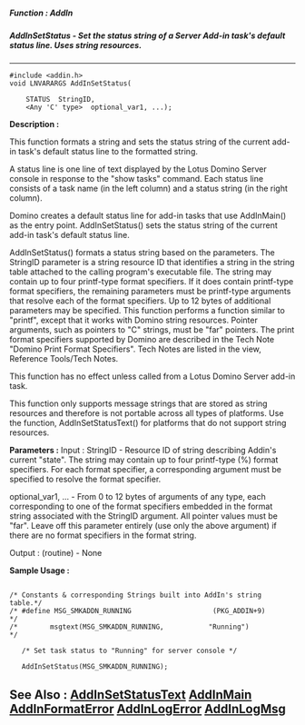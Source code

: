 ##### Function : AddIn
##### AddInSetStatus - Set the status string of a Server Add-in task's default status line. Uses string resources.
---
```
#include <addin.h>
void LNVARARGS AddInSetStatus(

	STATUS  StringID,
	<Any 'C' type>  optional_var1, ...);
```
**Description :**

This function formats a string and sets the status string of the current add-in 
task's default status line to the formatted string.

A status line is one line of text displayed by the Lotus Domino Server console 
in response to the "show tasks" command.  Each status line consists of a task 
name (in the left column) and a status string (in the right column).

Domino creates a default status line for add-in tasks that use AddInMain() as 
the entry point.  AddInSetStatus() sets the status string of the current add-in 
task's default status line.

AddInSetStatus() formats a status string based on the parameters. The StringID 
parameter is a string resource ID that identifies a string in the string table 
attached to the calling program's executable file.  The string may contain up 
to four printf-type format specifiers.  If it does contain printf-type format 
specifiers, the remaining parameters must be printf-type arguments that resolve 
each of the format specifiers.  Up to 12 bytes of additional parameters may be 
specified.  This function performs a function similar to "printf", except that 
it works with Domino string resources.  Pointer arguments, such as pointers to 
"C" strings, must be "far" pointers.  The print format specifiers supported by 
Domino are described in the Tech Note "Domino Print Format Specifiers".  Tech 
Notes are listed in the view, Reference Tools/Tech Notes.

This function has no effect unless called from a Lotus Domino Server add-in 
task. 

This function only supports message strings that are stored as string resources 
and therefore is not portable across all types of platforms.  Use the function, 
AddInSetStatusText() for platforms that do not support string resources.

**Parameters :**
Input :
StringID  -  Resource ID of string describing Addin's current "state".  The string may contain up to four printf-type (%) format specifiers.  For each format specifier, a corresponding argument must be specified to resolve the format specifier.

optional_var1, ...  -  From 0 to 12 bytes of arguments of any type, each corresponding to one of the format specifiers embedded in the format string associated with the StringID argument.  All pointer values must be "far".  Leave off this parameter entirely (use only the above argument) if there are no format specifiers in the format string.

Output :
(routine)  -  None



**Sample Usage :**
```

/* Constants & corresponding Strings built into AddIn's string table.*/
/* #define MSG_SMKADDN_RUNNING                    (PKG_ADDIN+9)      */
/*        msgtext(MSG_SMKADDN_RUNNING,           "Running")          */

   /* Set task status to "Running" for server console */

   AddInSetStatus(MSG_SMKADDN_RUNNING);

```
**See Also :**
[AddInSetStatusText](/reference/Func/AddInSetStatusText)
[AddInMain](/reference/Func/AddInMain)
[AddInFormatError](/reference/Func/AddInFormatError)
[AddInLogError](/reference/Func/AddInLogError)
[AddInLogMsg](/reference/Func/AddInLogMsg)
---
